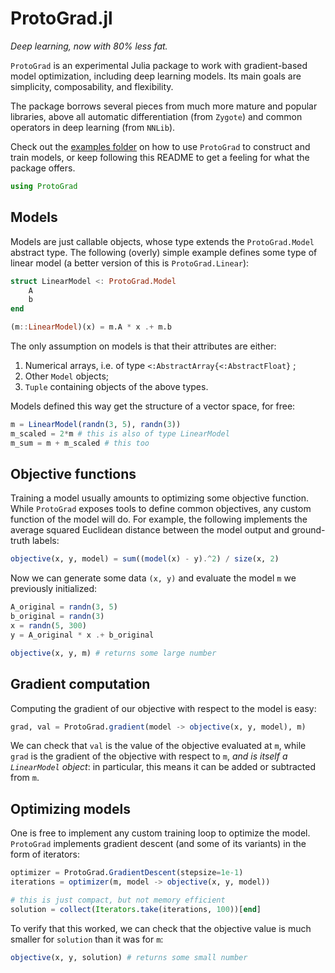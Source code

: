 # ProtoGrad.jl

*Deep learning, now with 80% less fat.*

`ProtoGrad` is an experimental Julia package to work with gradient-based model optimization, including deep learning models.
Its main goals are simplicity, composability, and flexibility.

The package borrows several pieces from much more mature and popular libraries, above all automatic differentiation (from `Zygote`) and common operators in deep learning (from `NNLib`).

Check out the [examples folder](./examples/) on how to use `ProtoGrad` to construct and train models, or keep following this README to get a feeling for what the package offers.

```julia
using ProtoGrad
```

## Models

Models are just callable objects, whose type extends the `ProtoGrad.Model` abstract type.
The following (overly) simple example defines some type of linear model (a better version of this is `ProtoGrad.Linear`):

```julia
struct LinearModel <: ProtoGrad.Model
    A
    b
end

(m::LinearModel)(x) = m.A * x .+ m.b
```

The only assumption on models is that their attributes are either:
1. Numerical arrays, i.e. of type `<:AbstractArray{<:AbstractFloat}` ;
2. Other `Model` objects;
3. `Tuple` containing objects of the above types.

Models defined this way get the structure of a vector space, for free:

```julia
m = LinearModel(randn(3, 5), randn(3))
m_scaled = 2*m # this is also of type LinearModel
m_sum = m + m_scaled # this too
```

## Objective functions

Training a model usually amounts to optimizing some objective function.
While `ProtoGrad` exposes tools to define common objectives, any custom function of the model will do. For example, the following implements the average squared Euclidean distance between the model output and ground-truth labels:

```julia
objective(x, y, model) = sum((model(x) - y).^2) / size(x, 2)
```

Now we can generate some data `(x, y)` and evaluate the model `m` we previously initialized:

```julia
A_original = randn(3, 5)
b_original = randn(3)
x = randn(5, 300)
y = A_original * x .+ b_original

objective(x, y, m) # returns some large number
```

## Gradient computation

Computing the gradient of our objective with respect to the model is easy:

```julia
grad, val = ProtoGrad.gradient(model -> objective(x, y, model), m)
```

We can check that `val` is the value of the objective evaluated at `m`, while `grad` is the gradient of the objective with respect to `m`, *and is itself a `LinearModel` object*: in particular, this means it can be added or subtracted from `m`.

## Optimizing models

One is free to implement any custom training loop to optimize the model.
`ProtoGrad` implements gradient descent (and some of its variants) in the form of iterators:

```julia
optimizer = ProtoGrad.GradientDescent(stepsize=1e-1)
iterations = optimizer(m, model -> objective(x, y, model))

# this is just compact, but not memory efficient
solution = collect(Iterators.take(iterations, 100))[end]
```

To verify that this worked, we can check that the objective value is much smaller for `solution` than it was for `m`:

```julia
objective(x, y, solution) # returns some small number
```
